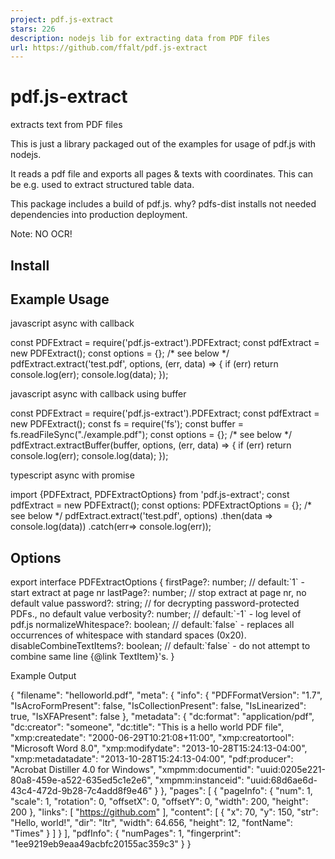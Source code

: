 ```yaml
---
project: pdf.js-extract
stars: 226
description: nodejs lib for extracting data from PDF files
url: https://github.com/ffalt/pdf.js-extract
---
```


pdf.js-extract
==============

extracts text from PDF files

This is just a library packaged out of the examples for usage of pdf.js with nodejs.

It reads a pdf file and exports all pages & texts with coordinates. This can be e.g. used to extract structured table data.

This package includes a build of pdf.js. why? pdfs-dist installs not needed dependencies into production deployment.

Note: NO OCR!

Install
-------

Example Usage
-------------

javascript async with callback

const PDFExtract \= require('pdf.js-extract').PDFExtract;
const pdfExtract \= new PDFExtract();
const options \= {}; /\* see below \*/
pdfExtract.extract('test.pdf', options, (err, data) \=> {
  if (err) return console.log(err);
  console.log(data);
});

javascript async with callback using buffer

const PDFExtract \= require('pdf.js-extract').PDFExtract;
const pdfExtract \= new PDFExtract();
const fs \= require('fs');
const buffer \= fs.readFileSync("./example.pdf");
const options \= {}; /\* see below \*/
pdfExtract.extractBuffer(buffer, options, (err, data) \=> {
  if (err) return console.log(err);
  console.log(data);
});

typescript async with promise

import {PDFExtract, PDFExtractOptions} from 'pdf.js-extract';
const pdfExtract \= new PDFExtract();
const options: PDFExtractOptions \= {}; /\* see below \*/
pdfExtract.extract('test.pdf', options)
  .then(data \=> console.log(data))
  .catch(err\=> console.log(err));

Options
-------

export interface PDFExtractOptions {
  firstPage?: number; // default:\`1\` - start extract at page nr
  lastPage?: number; //  stop extract at page nr, no default value
  password?: string; //  for decrypting password-protected PDFs., no default value
  verbosity?: number; // default:\`-1\` - log level of pdf.js
  normalizeWhitespace?: boolean; // default:\`false\` - replaces all occurrences of whitespace with standard spaces (0x20).
  disableCombineTextItems?: boolean; // default:\`false\` - do not attempt to combine  same line {@link TextItem}'s.
}

Example Output

{
  "filename": "helloworld.pdf",
  "meta": {
    "info": {
      "PDFFormatVersion": "1.7",
      "IsAcroFormPresent": false,
      "IsCollectionPresent": false,
      "IsLinearized": true,
      "IsXFAPresent": false
    },
    "metadata": {
      "dc:format": "application/pdf",
      "dc:creator": "someone",
      "dc:title": "This is a hello world PDF file",
      "xmp:createdate": "2000-06-29T10:21:08+11:00",
      "xmp:creatortool": "Microsoft Word 8.0",
      "xmp:modifydate": "2013-10-28T15:24:13-04:00",
      "xmp:metadatadate": "2013-10-28T15:24:13-04:00",
      "pdf:producer": "Acrobat Distiller 4.0 for Windows",
      "xmpmm:documentid": "uuid:0205e221-80a8-459e-a522-635ed5c1e2e6",
      "xmpmm:instanceid": "uuid:68d6ae6d-43c4-472d-9b28-7c4add8f9e46"
    }
  },
  "pages": \[
    {
      "pageInfo": {
        "num": 1,
        "scale": 1,
        "rotation": 0,
        "offsetX": 0,
        "offsetY": 0,
        "width": 200,
        "height": 200
      },
      "links": \[
        "https://github.com"
      \],
      "content": \[
        {
          "x": 70,
          "y": 150,
          "str": "Hello, world!",
          "dir": "ltr",
          "width": 64.656,
          "height": 12,
          "fontName": "Times"
        }
      \]
    }
  \],
  "pdfInfo": {
    "numPages": 1,
    "fingerprint": "1ee9219eb9eaa49acbfc20155ac359c3"
  }
}
